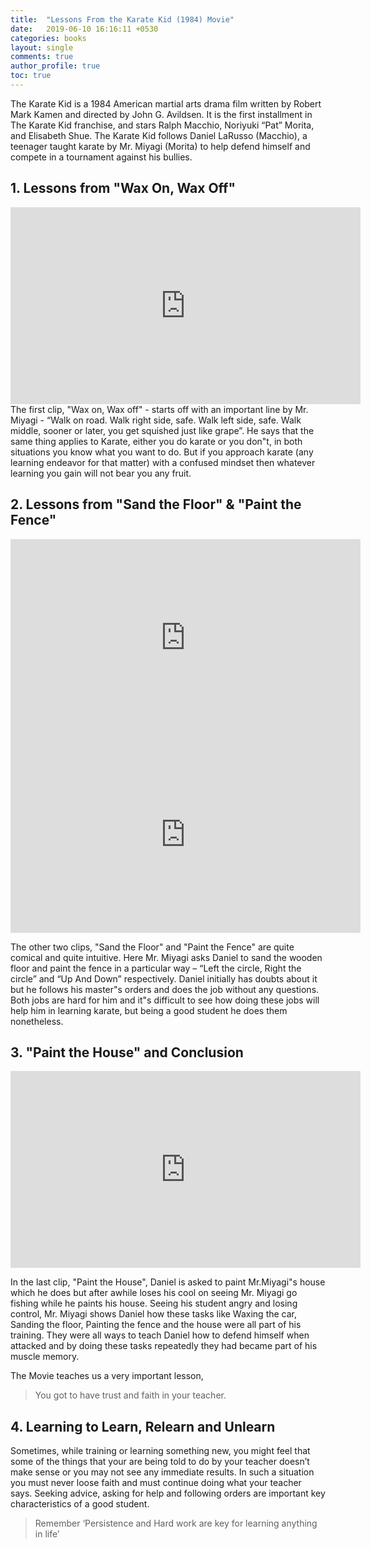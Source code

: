 ```yaml
---
title:  "Lessons From the Karate Kid (1984) Movie"
date:   2019-06-10 16:16:11 +0530
categories: books 
layout: single
comments: true
author_profile: true
toc: true 
---
```


The Karate Kid is a 1984 American martial arts drama film written by Robert Mark Kamen and directed by John G. Avildsen. It is the first installment in The Karate Kid franchise, and stars Ralph Macchio, Noriyuki “Pat” Morita, and Elisabeth Shue. The Karate Kid follows Daniel LaRusso (Macchio), a teenager taught karate by Mr. Miyagi (Morita) to help defend himself and compete in a tournament against his bullies.

## 1. Lessons from "Wax On, Wax Off"

<iframe width="560" height="315" src="https://www.youtube.com/embed/SMCsXl9SGgY" title="YouTube video player" frameborder="0" allow="accelerometer; autoplay; clipboard-write; encrypted-media; gyroscope; picture-in-picture" allowfullscreen></iframe>

<br>
The first clip, "Wax on, Wax off" - starts off with an important line by Mr. Miyagi - “Walk on road. Walk right side, safe. Walk left side, safe. Walk middle, sooner or later, you get squished just like grape”. He says that the same thing applies to Karate, either you do karate or you don"t, in both situations you know what you want to do. But if you approach karate (any learning endeavor for that matter) with a confused mindset then whatever learning you gain will not bear you any fruit.

## 2. Lessons from "Sand the Floor" & "Paint the Fence"


<iframe width="560" height="315" src="https://www.youtube.com/embed/__qOY9hcm64" title="YouTube video player" frameborder="0" allow="accelerometer; autoplay; clipboard-write; encrypted-media; gyroscope; picture-in-picture" allowfullscreen></iframe>

<br>

<iframe width="560" height="315" src="https://www.youtube.com/embed/R37pbIySnjg" title="YouTube video player" frameborder="0" allow="accelerometer; autoplay; clipboard-write; encrypted-media; gyroscope; picture-in-picture" allowfullscreen></iframe>

<br>

The other two clips, "Sand the Floor" and "Paint the Fence" are quite comical and quite intuitive. Here Mr. Miyagi asks Daniel to sand the wooden floor and paint the fence in a particular way – “Left the circle, Right the circle” and “Up And Down” respectively. Daniel initially has doubts about it but he follows his master"s orders and does the job without any questions. Both jobs are hard for him and it"s difficult to see how doing these jobs will help him in learning karate, but being a good student he does them nonetheless.

## 3. "Paint the House" and Conclusion

<iframe width="560" height="315" src="https://www.youtube.com/embed/9dZGWSRsvn8" title="YouTube video player" frameborder="0" allow="accelerometer; autoplay; clipboard-write; encrypted-media; gyroscope; picture-in-picture" allowfullscreen></iframe>

<br>

In the last clip, "Paint the House", Daniel is asked to paint Mr.Miyagi"s house which he does but after awhile loses his cool on seeing Mr. Miyagi go fishing while he paints his house. Seeing his student angry and losing control, Mr. Miyagi shows Daniel how these tasks like Waxing the car, Sanding the floor, Painting the fence and the house were all part of his training. They were all ways to teach Daniel how to defend himself when attacked and by doing these tasks repeatedly they had became part of his muscle memory.

The Movie teaches us a very important lesson,

> You got to have trust and faith in your teacher.

## 4. Learning to Learn, Relearn and Unlearn
Sometimes, while training or learning something new, you might feel that some of the things that your are being told to do by your teacher doesn’t make sense or you may not see any immediate results. In such a situation you must never loose faith and must continue doing what your teacher says. Seeking advice, asking for help and following orders are important key characteristics of a good student.

> Remember ‘Persistence and Hard work are key for learning anything in life’